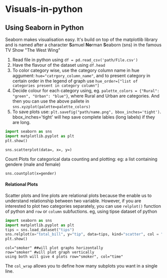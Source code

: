# Visuals-in-python
## Using Seaborn in Python
Seaborn makes visualisation easy. It's build on top of the matplotlib library and is named after a character **S**amuel **No**rman **S**eaborn (sns) in the famous TV Show "The West Wing"
1. Read file in python using ```df = pd.read_csv('path/File.csv')```
2. Have the flavour of the dataset using `df.head`
3. To color category wise, use the category column name in hue aggument: `hue="catrgory_column_name"`, and to present category in certain order in the legend of graph use `hue_order=["list of categories present in category column"]`
4. Decide colour for each category using, eg.  `palette_colors = {"Rural": "green", "Urban": "blue"}`, where Rural and Urban are categories. And then you can use the above pallete in `sns.xyzplot(palette=palette_colors)`
5. To save plots use: `plt.savefig("path/name.png", bbox_inches='tight')`. bbox_inches='tight' will hep save complete lables (long labels) if they are long.
```python
import seaborn as sns
import matplotlib.pyplot as plt
plt.show()
```

    sns.scatterplot(data=, x=, y=)

Count Plots for categorical data counting and plotting:
eg: a list containing gendere (male and female)

    sns.countplot(x=gender)
#### Relational Plots
Scatter plots and line plots are relational plots because the enable us to understand relationship between two variable. However, if you are interested to plot two categories separately, you can use `relplot()` function of python and `row`  or `column` subfuctions.
eg, using tipse dataset of python
```python
import seaborn as sns
import matplotlib.pyplot as plt
tips = sns.load_dataset("tips")
sns.relplot(x="total_bill", y="tip", data=tips, kind="scatter", col = "smoker", col_wrap=2)
plt.show()
```

    col="smoker" ##will plot graphs horizontally
    row="smoker" #will plot graph vertically
    using both will give 4 plots row="smoker", col="time"

The `col_wrap` allows you to define how many subplots you want in a single line.
